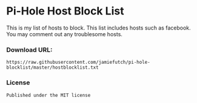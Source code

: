 # Pi-Hole Host Block List

This is my list of hosts to block.  This list includes hosts such as facebook.  You may comment out any troublesome hosts.


### Download URL: 
    https://raw.githubusercontent.com/jamiefutch/pi-hole-blocklist/master/hostblocklist.txt
    
### License
    Published under the MIT license